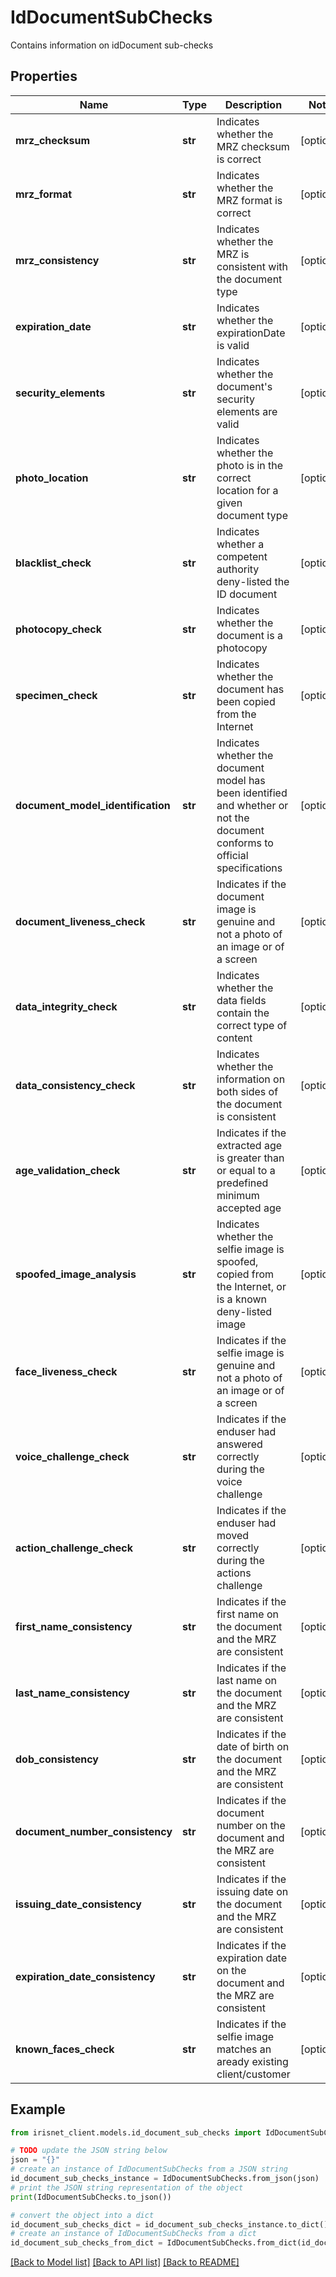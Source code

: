 # IdDocumentSubChecks

Contains information on idDocument sub-checks

## Properties

Name | Type | Description | Notes
------------ | ------------- | ------------- | -------------
**mrz_checksum** | **str** | Indicates whether the MRZ checksum is correct | [optional] 
**mrz_format** | **str** | Indicates whether the MRZ format is correct | [optional] 
**mrz_consistency** | **str** | Indicates whether the MRZ is consistent with the document type | [optional] 
**expiration_date** | **str** | Indicates whether the expirationDate is valid | [optional] 
**security_elements** | **str** | Indicates whether the document&#39;s security elements are valid | [optional] 
**photo_location** | **str** | Indicates whether the photo is in the correct location for a given document type | [optional] 
**blacklist_check** | **str** | Indicates whether a competent authority deny-listed the ID document | [optional] 
**photocopy_check** | **str** | Indicates whether the document is a photocopy | [optional] 
**specimen_check** | **str** | Indicates whether the document has been copied from the Internet | [optional] 
**document_model_identification** | **str** | Indicates whether the document model has been identified and whether or not the document conforms to official specifications | [optional] 
**document_liveness_check** | **str** | Indicates if the document image is genuine and not a photo of an image or of a screen | [optional] 
**data_integrity_check** | **str** | Indicates whether the data fields contain the correct type of content | [optional] 
**data_consistency_check** | **str** | Indicates whether the information on both sides of the document is consistent | [optional] 
**age_validation_check** | **str** | Indicates if the extracted age is greater than or equal to a predefined minimum accepted age | [optional] 
**spoofed_image_analysis** | **str** | Indicates whether the selfie image is spoofed, copied from the Internet, or is a known deny-listed image | [optional] 
**face_liveness_check** | **str** | Indicates if the selfie image is genuine and not a photo of an image or of a screen | [optional] 
**voice_challenge_check** | **str** | Indicates if the enduser had answered correctly during the voice challenge | [optional] 
**action_challenge_check** | **str** | Indicates if the enduser had moved correctly during the actions challenge | [optional] 
**first_name_consistency** | **str** | Indicates if the first name on the document and the MRZ are consistent | [optional] 
**last_name_consistency** | **str** | Indicates if the last name on the document and the MRZ are consistent | [optional] 
**dob_consistency** | **str** | Indicates if the date of birth on the document and the MRZ are consistent | [optional] 
**document_number_consistency** | **str** | Indicates if the document number on the document and the MRZ are consistent | [optional] 
**issuing_date_consistency** | **str** | Indicates if the issuing date on the document and the MRZ are consistent | [optional] 
**expiration_date_consistency** | **str** | Indicates if the expiration date on the document and the MRZ are consistent | [optional] 
**known_faces_check** | **str** | Indicates if the selfie image matches an aready existing client/customer | [optional] 

## Example

```python
from irisnet_client.models.id_document_sub_checks import IdDocumentSubChecks

# TODO update the JSON string below
json = "{}"
# create an instance of IdDocumentSubChecks from a JSON string
id_document_sub_checks_instance = IdDocumentSubChecks.from_json(json)
# print the JSON string representation of the object
print(IdDocumentSubChecks.to_json())

# convert the object into a dict
id_document_sub_checks_dict = id_document_sub_checks_instance.to_dict()
# create an instance of IdDocumentSubChecks from a dict
id_document_sub_checks_from_dict = IdDocumentSubChecks.from_dict(id_document_sub_checks_dict)
```
[[Back to Model list]](../README.md#documentation-for-models) [[Back to API list]](../README.md#documentation-for-api-endpoints) [[Back to README]](../README.md)



